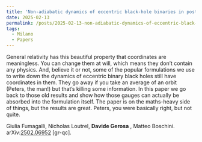 ```yaml
---
title: 'Non-adiabatic dynamics of eccentric black-hole binaries in post-Newtonian theory'
date: 2025-02-13
permalink: /posts/2025-02-13-non-adiabatic-dynamics-of-eccentric-black-hole-binaries-in-post-newtonian-theory
tags:
  - Milano
  - Papers
---
```


General relativity has this beautiful property that coordinates are meaningless. You can change them at will, which means they don’t contain any physics. And, believe it or not, some of the popular formulations we use to write down the dynamics of eccentric binary black holes still have coordinates in them. They go away if you take an average of an orbit (Peters, the man!) but that’s killing some information. In this paper we go back to those old results and show how those gauges can actually be absorbed into the formulation itself. The paper is on the maths-heavy side of things, but the results are great. Peters, you were basically right, but not quite.

Giulia Fumagalli, Nicholas Loutrel, **Davide Gerosa** , Matteo Boschini.  
arXiv:[](<https://arxiv.org/abs/2204.00026>)[](<https://arxiv.org/abs/2204.03423>)[2502.06952](<https://arxiv.org/abs/2502.06952>) [gr-qc].

